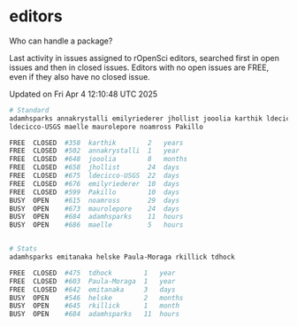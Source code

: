 # editors

Who can handle a package?

Last activity in issues assigned to rOpenSci editors, searched first in open
issues and then in closed issues. Editors with no open issues are FREE, even if
they also have no closed issue.


Updated on Fri Apr 4 12:10:48 UTC 2025

```bash
# Standard
adamhsparks annakrystalli emilyriederer jhollist jooolia karthik ldecicco
ldecicco-USGS maelle maurolepore noamross Pakillo

FREE  CLOSED  #358  karthik        2   years
FREE  CLOSED  #502  annakrystalli  1   year
FREE  CLOSED  #648  jooolia        8   months
FREE  CLOSED  #658  jhollist       24  days
FREE  CLOSED  #675  ldecicco-USGS  22  days
FREE  CLOSED  #676  emilyriederer  10  days
FREE  CLOSED  #599  Pakillo        10  days
BUSY  OPEN    #615  noamross       29  days
BUSY  OPEN    #673  maurolepore    24  days
BUSY  OPEN    #684  adamhsparks    11  hours
BUSY  OPEN    #686  maelle         5   hours


# Stats
adamhsparks emitanaka helske Paula-Moraga rkillick tdhock

FREE  CLOSED  #475  tdhock        1   year
FREE  CLOSED  #603  Paula-Moraga  1   year
FREE  CLOSED  #642  emitanaka     3   days
BUSY  OPEN    #546  helske        2   months
BUSY  OPEN    #645  rkillick      1   month
BUSY  OPEN    #684  adamhsparks   11  hours
```
